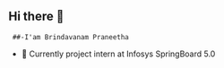 ## Hi there 👋
     ##-I'am Brindavanam Praneetha



- 🔭 Currently project intern at Infosys SpringBoard 5.0

